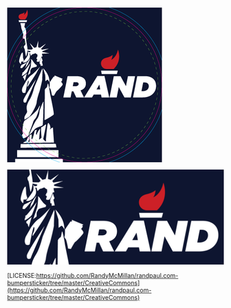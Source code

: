 


![image](https://raw.githubusercontent.com/RandyMcMillan/randpaul.com-bumpersticker/master/Circle_5in.png)


![image](https://raw.githubusercontent.com/RandyMcMillan/randpaul.com-bumpersticker/master/Stand2.png)


[LICENSE:https://github.com/RandyMcMillan/randpaul.com-bumpersticker/tree/master/CreativeCommons](https://github.com/RandyMcMillan/randpaul.com-bumpersticker/tree/master/CreativeCommons)
